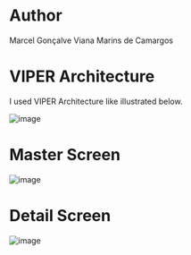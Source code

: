 # Author
Marcel Gonçalve Viana Marins de Camargos

# VIPER Architecture

I used VIPER Architecture like illustrated below.

![image](https://user-images.githubusercontent.com/19171477/217116259-31b80fca-6b2d-461e-94fc-b630f9616cd1.png)

# Master Screen

![image](https://user-images.githubusercontent.com/19171477/217857246-708495f6-752a-47a0-a4c2-f0698d7347f2.png)

# Detail Screen

![image](https://user-images.githubusercontent.com/19171477/217857365-3d3bccdf-a470-479d-8e1f-a78b2ae01ee0.png)
